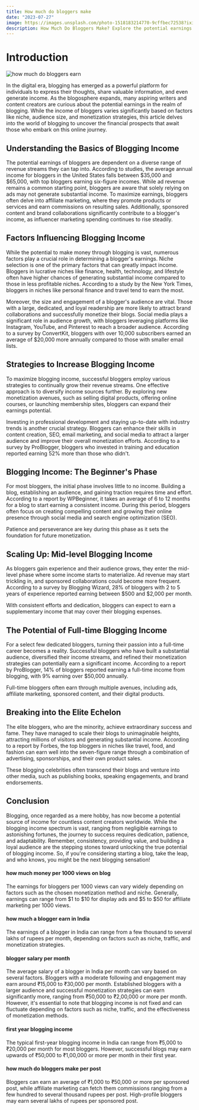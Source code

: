 ```yaml
---
title: How much do bloggers make
date: "2023-07-27"
image: https://images.unsplash.com/photo-1518183214770-9cffbec72538?ixid=MnwxMjA3fDB8MHxwaG90by1wYWdlfHx8fGVufDB8fHx8fA%3D%3D
description: How Much Do Bloggers Make? Explore the potential earnings of bloggers, ranging from $35,000 to six figures, as we dive into diverse revenue streams like ad revenue, affiliate marketing, and sponsored content. Discover the strategies to boost blogging income in this comprehensive guide
---
```


# Introduction

![how much do bloggers earn](https://images.unsplash.com/photo-1518183214770-9cffbec72538)

In the digital era, blogging has emerged as a powerful platform for individuals to express their thoughts, share valuable information, and even generate income. As the blogosphere expands, many aspiring writers and content creators are curious about the potential earnings in the realm of blogging. While the income of bloggers varies significantly based on factors like niche, audience size, and monetization strategies, this article delves into the world of blogging to uncover the financial prospects that await those who embark on this online journey.

## Understanding the Basics of Blogging Income

The potential earnings of bloggers are dependent on a diverse range of revenue streams they can tap into. According to studies, the average annual income for bloggers in the United States falls between $35,000 and $65,000, with top bloggers earning six-figure incomes. While ad revenue remains a common starting point, bloggers are aware that solely relying on ads may not generate substantial income. To maximize earnings, bloggers often delve into affiliate marketing, where they promote products or services and earn commissions on resulting sales. Additionally, sponsored content and brand collaborations significantly contribute to a blogger's income, as influencer marketing spending continues to rise steadily.

## Factors Influencing Blogging Income

While the potential to make money through blogging is vast, numerous factors play a crucial role in determining a blogger's earnings. Niche selection is one of the primary factors that can greatly impact income. Bloggers in lucrative niches like finance, health, technology, and lifestyle often have higher chances of generating substantial income compared to those in less profitable niches. According to a study by the New York Times, bloggers in niches like personal finance and travel tend to earn the most.

Moreover, the size and engagement of a blogger's audience are vital. Those with a large, dedicated, and loyal readership are more likely to attract brand collaborations and successfully monetize their blogs. Social media plays a significant role in audience growth, with bloggers leveraging platforms like Instagram, YouTube, and Pinterest to reach a broader audience. According to a survey by ConvertKit, bloggers with over 10,000 subscribers earned an average of $20,000 more annually compared to those with smaller email lists.

## Strategies to Increase Blogging Income

To maximize blogging income, successful bloggers employ various strategies to continually grow their revenue streams. One effective approach is to diversify income sources further. By exploring new monetization avenues, such as selling digital products, offering online courses, or launching membership sites, bloggers can expand their earnings potential.

Investing in professional development and staying up-to-date with industry trends is another crucial strategy. Bloggers can enhance their skills in content creation, SEO, email marketing, and social media to attract a larger audience and improve their overall monetization efforts. According to a survey by ProBlogger, bloggers who invested in training and education reported earning 52% more than those who didn't.

## Blogging Income: The Beginner's Phase

For most bloggers, the initial phase involves little to no income. Building a blog, establishing an audience, and gaining traction requires time and effort. According to a report by WPBeginner, it takes an average of 6 to 12 months for a blog to start earning a consistent income. During this period, bloggers often focus on creating compelling content and growing their online presence through social media and search engine optimization (SEO).

Patience and perseverance are key during this phase as it sets the foundation for future monetization.

## Scaling Up: Mid-level Blogging Income

As bloggers gain experience and their audience grows, they enter the mid-level phase where some income starts to materialize. Ad revenue may start trickling in, and sponsored collaborations could become more frequent. According to a survey by Blogging Wizard, 28% of bloggers with 2 to 5 years of experience reported earning between $500 and $2,000 per month.

With consistent efforts and dedication, bloggers can expect to earn a supplementary income that may cover their blogging expenses.

## The Potential of Full-time Blogging Income

For a select few dedicated bloggers, turning their passion into a full-time career becomes a reality. Successful bloggers who have built a substantial audience, diversified their income streams, and refined their monetization strategies can potentially earn a significant income. According to a report by ProBlogger, 14% of bloggers reported earning a full-time income from blogging, with 9% earning over $50,000 annually.

Full-time bloggers often earn through multiple avenues, including ads, affiliate marketing, sponsored content, and their digital products.

## Breaking into the Elite Echelon

The elite bloggers, who are the minority, achieve extraordinary success and fame. They have managed to scale their blogs to unimaginable heights, attracting millions of visitors and generating substantial income. According to a report by Forbes, the top bloggers in niches like travel, food, and fashion can earn well into the seven-figure range through a combination of advertising, sponsorships, and their own product sales.

These blogging celebrities often transcend their blogs and venture into other media, such as publishing books, speaking engagements, and brand endorsements.

## Conclusion

Blogging, once regarded as a mere hobby, has now become a potential source of income for countless content creators worldwide. While the blogging income spectrum is vast, ranging from negligible earnings to astonishing fortunes, the journey to success requires dedication, patience, and adaptability. Remember, consistency, providing value, and building a loyal audience are the stepping stones toward unlocking the true potential of blogging income. So, if you're considering starting a blog, take the leap, and who knows, you might be the next blogging sensation!

#### how much money per 1000 views on blog

The earnings for bloggers per 1000 views can vary widely depending on factors such as the chosen monetization method and niche. Generally, earnings can range from $1 to $10 for display ads and $5 to $50 for affiliate marketing per 1000 views.

#### how much a blogger earn in India

The earnings of a blogger in India can range from a few thousand to several lakhs of rupees per month, depending on factors such as niche, traffic, and monetization strategies.

#### blogger salary per month

The average salary of a blogger in India per month can vary based on several factors. Bloggers with a moderate following and engagement may earn around ₹15,000 to ₹30,000 per month. Established bloggers with a larger audience and successful monetization strategies can earn significantly more, ranging from ₹50,000 to ₹2,00,000 or more per month. However, it's essential to note that blogging income is not fixed and can fluctuate depending on factors such as niche, traffic, and the effectiveness of monetization methods.

#### first year blogging income

The typical first-year blogging income in India can range from ₹5,000 to ₹20,000 per month for most bloggers. However, successful blogs may earn upwards of ₹50,000 to ₹1,00,000 or more per month in their first year.

#### how much do bloggers make per post

Bloggers can earn an average of ₹1,000 to ₹50,000 or more per sponsored post, while affiliate marketing can fetch them commissions ranging from a few hundred to several thousand rupees per post. High-profile bloggers may earn several lakhs of rupees per sponsored post.
